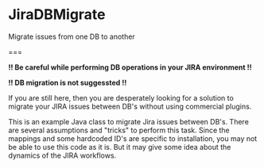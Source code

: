 # JiraDBMigrate
Migrate issues from one DB to another

===

**!! Be careful while performing DB operations in your JIRA environment !!**

**!! DB migration is not suggessted !!**


If you are still here, then you are desperately looking for a solution to migrate your JIRA issues between DB's without using commercial plugins.

This is an example Java class to migrate Jira issues between DB's.
There are several assumptions and "tricks" to perform this task.
Since the mappings and some hardcoded ID's are specific to installation, you may not be able to use this code as it is. But it may give some idea about the dynamics of the JIRA workflows. 
